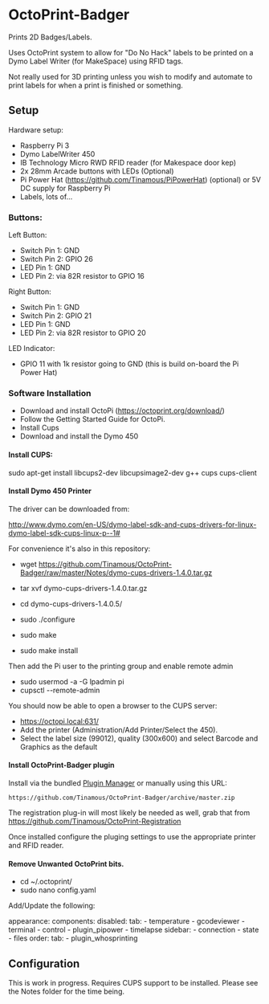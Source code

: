 # OctoPrint-Badger

Prints 2D Badges/Labels.

Uses OctoPrint system to allow for "Do No Hack" labels to be printed on a Dymo Label Writer (for MakeSpace) using RFID tags.

Not really used for 3D printing unless you wish to modify and automate to print labels for when a print is finished or something.

## Setup

Hardware setup:

* Raspberry Pi 3
* Dymo LabelWriter 450
* IB Technology Micro RWD RFID reader (for Makespace door kep)
* 2x 28mm Arcade buttons with LEDs (Optional)
* Pi Power Hat (https://github.com/Tinamous/PiPowerHat) (optional) or 5V DC supply for Raspberry Pi
* Labels, lots of...

### Buttons:

Left Button:

* Switch Pin 1: GND
* Switch Pin 2: GPIO 26
* LED Pin 1: GND
* LED Pin 2: via 82R resistor to GPIO 16


Right Button: 

* Switch Pin 1: GND
* Switch Pin 2: GPIO 21
* LED Pin 1: GND
* LED Pin 2: via 82R resistor to GPIO 20

LED Indicator:

* GPIO 11 with 1k resistor going to GND (this is build on-board the Pi Power Hat)


### Software Installation

* Download and install OctoPi (https://octoprint.org/download/)
* Follow the Getting Started Guide for OctoPi.
* Install Cups
* Download and install the Dymo 450


#### Install CUPS:

sudo apt-get install libcups2-dev libcupsimage2-dev g++ cups cups-client

#### Install Dymo 450 Printer

The driver can be downloaded from:

http://www.dymo.com/en-US/dymo-label-sdk-and-cups-drivers-for-linux-dymo-label-sdk-cups-linux-p--1#

For convenience it's also in this repository:

* wget https://github.com/Tinamous/OctoPrint-Badger/raw/master/Notes/dymo-cups-drivers-1.4.0.tar.gz

* tar xvf dymo-cups-drivers-1.4.0.tar.gz
* cd dymo-cups-drivers-1.4.0.5/
* sudo ./configure
* sudo make
* sudo make install

Then add the Pi user to the printing group and enable remote admin

* sudo usermod -a -G lpadmin pi
* cupsctl --remote-admin

You should now be able to open a browser to the CUPS server:

* https://octopi.local:631/
* Add the printer (Administration/Add Printer/Select the 450).
* Select the label size (99012), quality (300x600) and select Barcode and Graphics as the default

#### Install OctoPrint-Badger plugin

Install via the bundled [Plugin Manager](https://github.com/foosel/OctoPrint/wiki/Plugin:-Plugin-Manager)
or manually using this URL:

    https://github.com/Tinamous/OctoPrint-Badger/archive/master.zip
    
    
The registration plug-in will most likely be needed as well, grab that from https://github.com/Tinamous/OctoPrint-Registration

Once installed configure the pluging settings to use the appropriate printer and RFID reader.


#### Remove Unwanted OctoPrint bits.

* cd ~/.octoprint/
* sudo nano config.yaml

Add/Update the following:

appearance:
  components:
    disabled:
      tab:
      - temperature
      - gcodeviewer
      - terminal
      - control
      - plugin_pipower
      - timelapse
      sidebar:
      - connection
      - state
      - files
    order:
      tab:
      - plugin_whosprinting




## Configuration

This is work in progress. Requires CUPS support to be installed. Please see the Notes folder for the time being.


